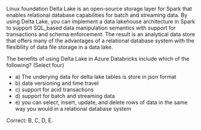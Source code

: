 Linux foundation Delta Lake is an open-source storage layer for Spark that enables relational database capabilities for batch and streaming data. By using Delta Lake, you can implement a data lakehouse architecture in Spark to support SQL_based data manipulation semantics with support for transactions and schema enforcement. The result is an analytical data store that offers many of the advantages of a relational database system with the flexibility of data file storage in a data lake.

The benefits of using Delta Lake in Azure Databricks include which of the following? (Select four)

- a) The underying data for delta lake tables is store in json format
- b) data versioning and time travel
- c) support for acid transactions
- d) support for batch and streaming data
- e) you can select, insert, update, and delete rows of data in the same way you would in a relational database system

Correct: B, C, D, E.